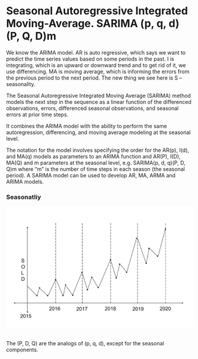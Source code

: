 # Seasonal Autoregressive Integrated Moving-Average. SARIMA (p, q, d) (P, Q, D)m
We know the ARIMA model. AR is auto regressive, which says we want to predict the time series values based on some periods in the past. I is integrating, which is an upward or downward trend and to get rid of it, we use differencing. MA is moving average, which is informing the errors from the previous period to the next period. The new thing we see here is S – seasonality.<br>

The Seasonal Autoregressive Integrated Moving Average (SARIMA) method models the next step in the sequence as a linear function of the differenced observations, errors, differenced seasonal observations, and seasonal errors at prior time steps.<br>

It combines the ARIMA model with the ability to perform the same autoregression, differencing, and moving average modeling at the seasonal level.<br>

The notation for the model involves specifying the order for the AR(p), I(d), and MA(q) models as parameters to an ARIMA function and AR(P), I(D), MA(Q) and m parameters at the seasonal level, e.g. SARIMA(p, d, q)(P, D, Q)m where “m” is the number of time steps in each season (the seasonal period). A SARIMA model can be used to develop AR, MA, ARMA and ARIMA models.<br>

### Seasonatliy
<center><img src="assets/sarima.webp"></img></center><br>

The (P, D, Q) are the analogs of (p, q, d), except for the seasonal components.